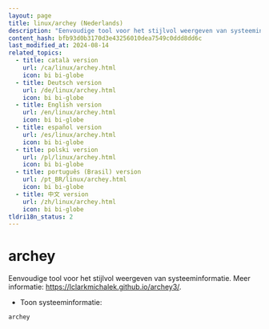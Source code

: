 ```yaml
---
layout: page
title: linux/archey (Nederlands)
description: "Eenvoudige tool voor het stijlvol weergeven van systeeminformatie."
content_hash: bfb93d0b3170d3e43256010dea7549c0ddd8dd6c
last_modified_at: 2024-08-14
related_topics:
  - title: català version
    url: /ca/linux/archey.html
    icon: bi bi-globe
  - title: Deutsch version
    url: /de/linux/archey.html
    icon: bi bi-globe
  - title: English version
    url: /en/linux/archey.html
    icon: bi bi-globe
  - title: español version
    url: /es/linux/archey.html
    icon: bi bi-globe
  - title: polski version
    url: /pl/linux/archey.html
    icon: bi bi-globe
  - title: português (Brasil) version
    url: /pt_BR/linux/archey.html
    icon: bi bi-globe
  - title: 中文 version
    url: /zh/linux/archey.html
    icon: bi bi-globe
tldri18n_status: 2
---
```

# archey

Eenvoudige tool voor het stijlvol weergeven van systeeminformatie.
Meer informatie: <https://lclarkmichalek.github.io/archey3/>.

- Toon systeeminformatie:

`archey`

